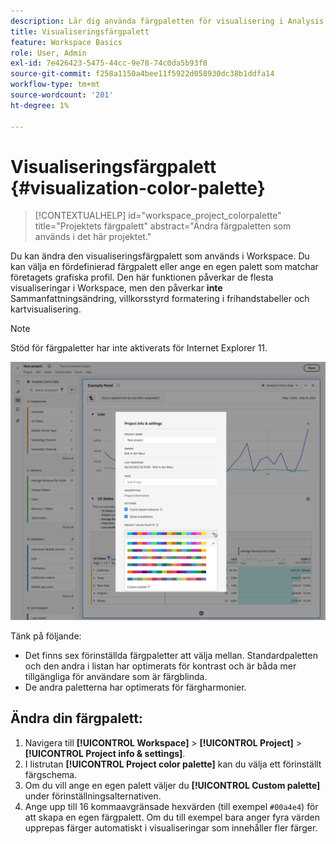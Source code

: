 ```yaml
---
description: Lär dig använda färgpaletten för visualisering i Analysis Workspace.
title: Visualiseringsfärgpalett
feature: Workspace Basics
role: User, Admin
exl-id: 7e426423-5475-44cc-9e78-74c0da5b93f8
source-git-commit: f258a1150a4bee11f5922d058930dc38b1ddfa14
workflow-type: tm+mt
source-wordcount: '201'
ht-degree: 1%

---
```


# Visualiseringsfärgpalett {#visualization-color-palette}

<!-- markdownlint-disable MD034 -->

>[!CONTEXTUALHELP]
>id="workspace_project_colorpalette"
>title="Projektets färgpalett"
>abstract="Ändra färgpaletten som används i det här projektet."

<!-- markdownlint-enable MD034 -->


Du kan ändra den visualiseringsfärgpalett som används i Workspace. Du kan välja en fördefinierad färgpalett eller ange en egen palett som matchar företagets grafiska profil. Den här funktionen påverkar de flesta visualiseringar i Workspace, men den påverkar **inte** Sammanfattningsändring, villkorsstyrd formatering i frihandstabeller och kartvisualisering.

>[!NOTE]
>
>Stöd för färgpaletter har inte aktiverats för Internet Explorer 11.

![Fönstret Projektinformation och inställningar.](assets/color-palette.png)

Tänk på följande:

* Det finns sex förinställda färgpaletter att välja mellan. Standardpaletten och den andra i listan har optimerats för kontrast och är båda mer tillgängliga för användare som är färgblinda.
* De andra paletterna har optimerats för färgharmonier.

## Ändra din färgpalett:

1. Navigera till **[!UICONTROL Workspace]** > **[!UICONTROL Project]** > **[!UICONTROL Project info & settings]**.
1. I listrutan **[!UICONTROL Project color palette]** kan du välja ett förinställt färgschema.
1. Om du vill ange en egen palett väljer du **[!UICONTROL Custom palette]** under förinställningsalternativen.
1. Ange upp till 16 kommaavgränsade hexvärden (till exempel `#00a4e4`) för att skapa en egen färgpalett. Om du till exempel bara anger fyra värden upprepas färger automatiskt i visualiseringar som innehåller fler färger.


<!--
# Visualization Color Palettes {#visualization-color-palettes}

>[!CONTEXTUALHELP]
>id="workspace_project_colorpalette"
>title="Project color palette"
>abstract="Change the color palette used in this project."

You can change the visualization color palette used in Workspace by choosing a different color palette or by specifying your own palette that could match your company's branding colors. This feature affects most visualizations in Workspace, but it does **not** affect [!UICONTROL Summary Change], conditional formatting in [!UICONTROL Freeform] tables, and the [!UICONTROL Map] visualization.

>[!NOTE]
>
>Color palette support is not enabled for Internet Explorer 11.

![](assets/color_palettes.png)

Keep in mind:

* There are five pre-set color palettes to choose from. The default palette and the one below have been optimized for optimal contrast and are both more accessible for those who are color blind.
* The third to the fifth color palettes below the top two have been optimized for color harmony.

## Change your [!UICONTROL color palette]:



>[!BEGINSHADEBOX]

See ![VideoCheckedOut](/help/assets/icons/VideoCheckedOut.svg) [Using a custom color palette](https://video.tv.adobe.com/v/23876?quality=12&learn=on){target="_blank"} for a demo video.

>[!ENDSHADEBOX]


1. Navigate to **[!UICONTROL Workspace]** > **[!UICONTROL Project]** > **[!UICONTROL Project Info & Settings]**.
1. From the **[!UICONTROL Project Color Palette]** drop-down list, you can pick one of five pre-set color schemes.

   ![](assets/custom_palette.png)

1. To specify your own palette, select **[!UICONTROL Custom Palette]** below the pre-set options.
1. Specify up to 16 comma-separated hexadecimal values (for example, #00a4e4) for the colors you intend to use. If, for example, you want to use only four values, these colors will automatically be repeated in visualizations that contain more colors.
-->